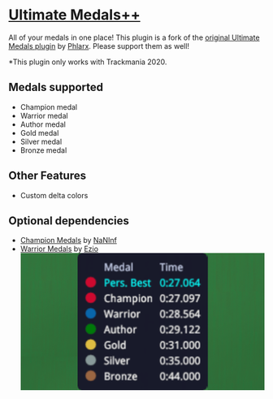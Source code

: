 # [Ultimate Medals++](https://openplanet.dev/plugin/ultimate_medal_plusplus)
All of your medals in one place!
This plugin is a fork of the [original Ultimate Medals plugin](https://openplanet.dev/plugin/ultimatemedals) by [Phlarx](https://openplanet.dev/u/nan-inf). Please support them as well!

*This plugin only works with Trackmania 2020.

## Medals supported
- Champion medal
- Warrior medal
- Author medal
- Gold medal
- Silver medal
- Bronze medal

## Other Features
- Custom delta colors

## Optional dependencies
- [Champion Medals](https://openplanet.dev/plugin/championmedals) by [NaNInf](https://openplanet.dev/u/nan-inf)
- [Warrior Medals](https://openplanet.dev/plugin/warriormedals) by [Ezio](https://openplanet.dev/u/ezio416)
![Ultimate Medals++](./Images/Ultimate%20Medals++.png)